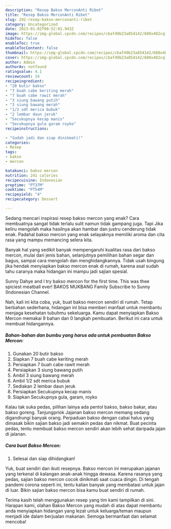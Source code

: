 ```yaml
---
description: "Resep Bakso MerconAnti Ribet"
title: "Resep Bakso MerconAnti Ribet"
slug: 292-resep-bakso-merconanti-ribet
category: Uncategorized
date: 2023-01-02T00:52:01.943Z
image: https://img-global.cpcdn.com/recipes/cbaf49b23a854142/680x482cq70/bakso-mercon-foto-resep-utama.jpg
hideToc: false
enableToc: true
enableTocContent: false
thumbnail: https://img-global.cpcdn.com/recipes/cbaf49b23a854142/680x482cq70/bakso-mercon-foto-resep-utama.jpg
cover: https://img-global.cpcdn.com/recipes/cbaf49b23a854142/680x482cq70/bakso-mercon-foto-resep-utama.jpg
author: Admin
authorAv: notfound
ratingvalue: 4.1
reviewcount: 14
recipeingredient:
- "20 butir bakso"
- "7 buah cabe keriting merah"
- "7 buah cabe rawit merah"
- "3 siung bawang putih"
- "3 siung bawang merah"
- "1/2 sdt merica bubuk"
- "2 lembar daun jeruk"
- "Secukupnya kecap manis"
- "Secukupnya gula garam royko"
recipeinstructions:

- "Sudah jadi dan siap dinikmati!"
categories:
- Resep
tags:
- bakso
- mercon

katakunci: bakso mercon 
nutrition: 241 calories
recipecuisine: Indonesian
preptime: "PT37M"
cooktime: "PT54M"
recipeyield: "4"
recipecategory: Dessert

---
```



Sedang mencari inspirasi resep bakso mercon yang enak? Cara membuatnya sangat tidak terlalu sulit namun tidak gampang juga. Tapi Jika keliru mengolah maka hasilnya akan hambar dan justru cenderung tidak enak. Padahal bakso mercon yang enak selayaknya memiliki aroma dan cita rasa yang mampu memancing selera kita.


Banyak hal yang sedikit banyak mempengaruhi kualitas rasa dari bakso mercon, mulai dari jenis bahan, selanjutnya pemilihan bahan segar dan bagus, sampai cara mengolah dan menghidangkannya. Tidak usah bingung jika hendak menyiapkan bakso mercon enak di rumah, karena asal sudah tahu caranya maka hidangan ini mampu jadi sajian spesial.

Sunny Dahye and I try bakso mercon for the first time. This was thee spiciest meatball ever! BAKOS MUKBANG Family Subscribe to Sunny (Indonesian Channel.


Nah, kali ini kita coba, yuk, buat bakso mercon sendiri di rumah. Tetap berbahan sederhana, hidangan ini bisa memberi manfaat untuk membantu menjaga kesehatan tubuhmu sekeluarga. Kamu dapat menyiapkan Bakso Mercon memakai 9 bahan dan 0 langkah pembuatan. Berikut ini cara untuk membuat hidangannya.

<!--inarticleads1-->

##### Bahan-bahan dan bumbu yang harus ada untuk pembuatan Bakso Mercon:

1. Gunakan 20 butir bakso
1. Siapkan 7 buah cabe keriting merah
1. Persiapkan 7 buah cabe rawit merah
1. Persiapkan 3 siung bawang putih
1. Ambil 3 siung bawang merah
1. Ambil 1/2 sdt merica bubuk
1. Sediakan 2 lembar daun jeruk
1. Persiapkan Secukupnya kecap manis
1. Siapkan Secukupnya gula, garam, royko


Kalau tak suka pedas, pilihan lainya ada pentol bakso, bakso bakar, atau bakso goreng. Tanjungpriok Jajanan bakso mercon memang sedang digandrungi banyak orang. Perpaduan bakso dengan cabai halus yang dimasak bikin sajian bakso jadi semakin pedas dan nikmat. Buat pecinta pedas, tentu membuat bakso mercon sendiri akan lebih sehat daripada jajan di jalanan. 

<!--inarticleads2-->

##### Cara buat Bakso Mercon:


1. Selesai dan siap dihidangkan!

Yuk, buat sendiri dan ikuti resepnya. Bakso mercon ini merupakan jajanan yang terkenal di kalangan anak-anak hingga dewasa. Karena rasanya yang pedas, sajian bakso mercon cocok dinikmati saat cuaca dingin. Di tengah pandemi corona seperti ini, tentu kalian banyak yang membatasi untuk jajan di luar. Bikin sajian bakso mercon bisa kamu buat sendiri di rumah. 

Terima kasih telah menggunakan resep yang tim kami tampilkan di sini. Harapan kami, olahan Bakso Mercon yang mudah di atas dapat membantu anda menyiapkan hidangan yang lezat untuk keluarga/teman maupun menjadi ide dalam berjualan makanan. Semoga bermanfaat dan selamat mencoba!
